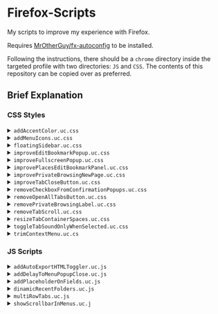 # Firefox-Scripts

My scripts to improve my experience with Firefox.

Requires [MrOtherGuy/fx-autoconfig](https://github.com/MrOtherGuy/fx-autoconfig) to be installed.

Following the instructions, there should be a `chrome` directory inside the targeted profile with two directories: `JS` and `CSS`. The contents of this repository can be copied over as preferred.

## Brief Explanation

### CSS Styles
<details>
	<summary><code>addAccentColor.uc.css</code></summary>
	<ul>
		<li>Target: Menu borders, tab borders, and folder icons.</li>
		<li>Effect: Applies an accent color (Light blue, by default).</li>
	</ul>
</details>
<details>
	<summary><code>addMenuIcons.uc.css</code></summary>
	<ul>
		<li>Target: All menu items.</li>
		<li>Effect: Loads icons for all menus.</li>
		<ul>
			<li>For some reason, someone decided that icons were unnecessary. Unbelievable.</li>
		</ul>
	</ul>
</details>
<details>
	<summary><code>floatingSidebar.uc.css</code></summary>
	<ul>
		<li>Target: The sidebar.</li>
		<li>Effect: Turns the sidebar into a floating panel, leaving the page under it untouched.</li>
		<ul>
			<li>By default, it squeezed the whole page, which was inconvenient.</li>
		</ul>
	</ul>
</details>
<details>
	<summary><code>improveEditBookmarkPopup.uc.css</code></summary>
	<ul>
		<li>Target: The edit-bookmark popup that appears when clicking the star icon.</li>
		<li>Effect: Adds many small adjustments to the edit-bookmark popup.</li>
		<ul>
			<li>Increases size, adds the URL field, removes labels, and more.</li>
		</ul>
	</ul>
</details>
<details>
	<summary><code>improveFullscreenPopup.uc.css</code></summary>
	<ul>
		<li>Target: The popup that appears when hovering the cursor on the top edge when in fullscreen mode.</li>
		<li>Effect: Makes the fullscreen-exit popup bigger.</li>
		<ul>
			<li>By default, it was way too small. That made clicking it inconvenient.</li>
		</ul>
	</ul>
</details>
<details>
	<summary><code>improvePlacesEditBookmarkPanel.uc.css</code></summary>
	<ul>
		<li>Target: The edit-bookmark panel at the bottom of the Places window.</li>
		<li>Effect: Adds many small adjustments to the edit-bookmark panel.</li>
		<ul>
			<li>Removes labels, unnecessary texts, and more.</li>
		</ul>
	</ul>
</details>
<details>
	<summary><code>improvePrivateBrowsingNewPage.uc.css</code></summary>
	<ul>
		<li>Target: The new-page (When in private browser mode).</li>
		<li>Effect: Improves the page.</li>
		<ul>
			<li>Sets the background to black, removes unnecessary text, and centers the logo.</li>
		</ul>
	</ul>
</details>
<details>
	<summary><code>improveTabCloseButton.uc.css</code></summary>
	<ul>
		<li>Target: The close buttons from the tabs.</li>
		<li>Effect: Changes the behaviour of the close buttons.</li>
		<ul>
			<li>When tabs are big, show button.</li>
			<li>When tabs are small, hide button, and only show on hover.</li>
		</ul>
	</ul>
</details>
<details>
	<summary><code>removeCheckboxFromConfirmationPopups.uc.css</code></summary>
	<ul>
		<li>Target: The checkbox from the confirmation popups.</li>
		<ul>
			<li>For example, the popup that appears when too many tabs are open.</li>
		</ul>
		<li>Effect: Hides the checkbox.</li>
		<ul>
			<li>The checkbox could be accidentally unchecked.</li>
		</ul>
	</ul>
</details>
<details>
	<summary><code>removeOpenAllTabsButton.uc.css</code></summary>
	<ul>
		<li>Target: The menu item at the end of every bookmark menu.</li>
		<li>Effect: Removes the button.</li>
		<ul>
			<li>The button used space, and wasn't really useful.</li>
		</ul>
	</ul>
</details>
<details>
	<summary><code>removePrivateBrowsingLabel.uc.css</code></summary>
	<ul>
		<li>Target: The text alongside the private browsing icon (When in private browser mode).</li>
		<li>Effect: Removes the text and leaves only the icon.</li>
		<ul>
			<li>By default, it was too big. It was getting in the way of the tabs.</li>
		</ul>
	</ul>
</details>
<details>
	<summary><code>removeTabScroll.uc.css</code></summary>
	<ul>
		<li>Target: The scroll that appears when too many tabs are open.</li>
		<li>Effect: Removes the scroll.</li>
		<ul>
			<li>Without it, the tabs simply decrease in size.</li>
			<li>It means that every tab is now visible.</li>
		</ul>
	</ul>
</details>
<details>
	<summary><code>resizeTabContainerSpaces.uc.css</code></summary>
	<ul>
		<li>Target: The space before and after the tabs container.</li>
		<li>Effect: Removes the scroll.</li>
		<ul>
			<li>Without it, the tabs simply decrease in size.</li>
			<li>It means that now every tab is visible.</li>
		</ul>
	</ul>
</details>
<details>
	<summary><code>toggleTabSoundOnlyWhenSelected.uc.css</code></summary>
	<ul>
		<li>Target: The sound toggle from the tabs.</li>
		<li>Effect: Changes the behaviour of the sound toggles.</li>
		<ul>
			<li>It can only be clicked when the tab is selected.</li>
		</ul>
	</ul>
</details>
<details>
	<summary><code>trimContextMenu.uc.cs</code></summary>
	<ul>
		<li>Target: All the context menus.</li>
		<li>Effect: Removes unnecessary items.</li>
		<ul>
			<li>Set image as background, Pocket stuff, sort by name, and more.</li>
		</ul>
	</ul>
</details>

### JS Scripts
<details>
	<summary><code>addAutoExportHTMLToggler.uc.js</code></summary>
	<ul>
		<li>Target: The main menu.</li>
		<li>Effect: Creates a new button in the main menu.</li>
		<ul>
			<li>The button allows to toggle <code>browser.bookmarks.autoExportHTML</code>.</li>
		</ul>
	</ul>
</details>
<details>
	<summary><code>addDelayToMenuPopupClose.uc.js</code></summary>
	<ul>
		<li>Target: All menus.</li>
		<li>Effect: When dragging a item (A bookmark), the menu should stay open for a little bit before closing.</li>
		<ul>
			<li>By default, it immediately closes as soon as the item is dragged outside. Very annoying.</li>
		</ul>
	</ul>
</details>
<details>
	<summary><code>addPlaceholderOnFields.uc.js</code></summary>
	<ul>
		<li>Target: The text fields when editing a bookmark.</li>
		<li>Effect: Adds a descriptive text inside the fields.</li>
		<ul>
			<li>If the label at the side is removed, there is nothing to tell what the field is about. The placeholder addresses that</li>
		</ul>
	</ul>
</details>
<details>
	<summary><code>dinamicRecentFolders.uc.js</code></summary>
	<ul>
		<li>Target: The list of recent bookmark folders.</li>
		<li>Effect: Creating or editing a bookmark folder adds it to the list of recent folders.</li>
		<ul>
			<li>By default, only using a folder added it to the list.</li>
		</ul>
	</ul>
</details>
<details>
	<summary><code>multiRowTabs.uc.js</code></summary>
	<ul>
		<li>Target: Tabs.</li>
		<li>Effect: Allows the use of multiple rows of tabs!</li>
		<ul>
			<li>It even scrolls vertically!</li>
		</ul>
	</ul>
</details>
<details>
	<summary><code>showScrollbarInMenus.uc.j</code></summary>
	<ul>
		<li>Target: Bookmark menus.</li>
		<li>Effect: Adds a thin scroll to the menus.</li>
		<ul>
			<li>It's very helpful to tell the actual size of the menu.</li>
		</ul>
	</ul>
</details>
